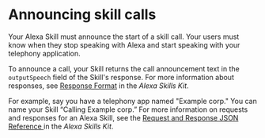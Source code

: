 # Announcing skill calls<a name="announce-calls"></a>

Your Alexa Skill must announce the start of a skill call\. Your users must know when they stop speaking with Alexa and start speaking with your telephony application\.

To announce a call, your Skill returns the call announcement text in the `outputSpeech` field of the Skill's response\. For more information about responses, see [Response Format](https://developer.amazon.com/en-US/docs/alexa/custom-skills/request-and-response-json-reference.html#response-format) in the *Alexa Skills Kit*\.

For example, say you have a telephony app named "Example corp\." You can name your Skill “Calling Example corp\.” For more information on requests and responses for an Alexa Skill, see the [ Request and Response JSON Reference ](https://developer.amazon.com/en-US/docs/alexa/custom-skills/request-and-response-json-reference.html) in the *Alexa Skills Kit*\.